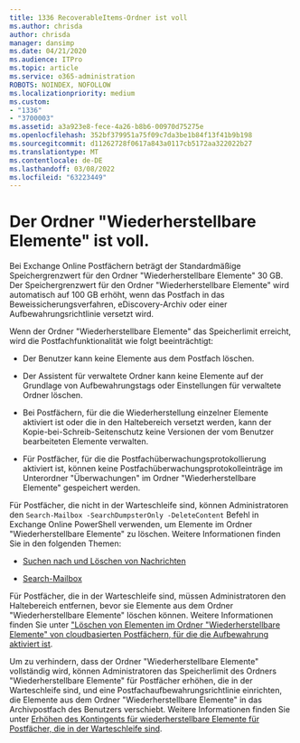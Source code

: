 ```yaml
---
title: 1336 RecoverableItems-Ordner ist voll
ms.author: chrisda
author: chrisda
manager: dansimp
ms.date: 04/21/2020
ms.audience: ITPro
ms.topic: article
ms.service: o365-administration
ROBOTS: NOINDEX, NOFOLLOW
ms.localizationpriority: medium
ms.custom:
- "1336"
- "3700003"
ms.assetid: a3a923e8-fece-4a26-b8b6-00970d75275e
ms.openlocfilehash: 352bf379951a75f09c7da3be1b84f13f41b9b198
ms.sourcegitcommit: d11262728f0617a843a0117cb5172aa322022b27
ms.translationtype: MT
ms.contentlocale: de-DE
ms.lasthandoff: 03/08/2022
ms.locfileid: "63223449"
---
```

# <a name="the-recoverable-items-folder-is-full"></a>Der Ordner "Wiederherstellbare Elemente" ist voll.

Bei Exchange Online Postfächern beträgt der Standardmäßige Speichergrenzwert für den Ordner "Wiederherstellbare Elemente" 30 GB. Der Speichergrenzwert für den Ordner "Wiederherstellbare Elemente" wird automatisch auf 100 GB erhöht, wenn das Postfach in das Beweissicherungsverfahren, eDiscovery-Archiv oder einer Aufbewahrungsrichtlinie versetzt wird.

Wenn der Ordner "Wiederherstellbare Elemente" das Speicherlimit erreicht, wird die Postfachfunktionalität wie folgt beeinträchtigt:

- Der Benutzer kann keine Elemente aus dem Postfach löschen.

- Der Assistent für verwaltete Ordner kann keine Elemente auf der Grundlage von Aufbewahrungstags oder Einstellungen für verwaltete Ordner löschen.

- Bei Postfächern, für die die Wiederherstellung einzelner Elemente aktiviert ist oder die in den Haltebereich versetzt werden, kann der Kopie-bei-Schreib-Seitenschutz keine Versionen der vom Benutzer bearbeiteten Elemente verwalten.

- Für Postfächer, für die die Postfachüberwachungsprotokollierung aktiviert ist, können keine Postfachüberwachungsprotokolleinträge im Unterordner "Überwachungen" im Ordner "Wiederherstellbare Elemente" gespeichert werden.

Für Postfächer, die nicht in der Warteschleife sind, können Administratoren den `Search-Mailbox -SearchDumpsterOnly -DeleteContent` Befehl in Exchange Online PowerShell verwenden, um Elemente im Ordner "Wiederherstellbare Elemente" zu löschen. Weitere Informationen finden Sie in den folgenden Themen:

- [Suchen nach und Löschen von Nachrichten](https://docs.microsoft.com/microsoft-365/compliance/search-for-and-delete-messagesadmin-help)

- [Search-Mailbox](https://docs.microsoft.com/powershell/module/exchange/mailboxes/Search-Mailbox)

Für Postfächer, die in der Warteschleife sind, müssen Administratoren den Haltebereich entfernen, bevor sie Elemente aus dem Ordner "Wiederherstellbare Elemente" löschen können. Weitere Informationen finden Sie unter ["Löschen von Elementen im Ordner "Wiederherstellbare Elemente" von cloudbasierten Postfächern, für die die Aufbewahrung aktiviert ist](https://docs.microsoft.com/microsoft-365/compliance/delete-items-in-the-recoverable-items-folder-of-mailboxes-on-hold).

Um zu verhindern, dass der Ordner "Wiederherstellbare Elemente" vollständig wird, können Administratoren das Speicherlimit des Ordners "Wiederherstellbare Elemente" für Postfächer erhöhen, die in der Warteschleife sind, und eine Postfachaufbewahrungsrichtlinie einrichten, die Elemente aus dem Ordner "Wiederherstellbare Elemente" in das Archivpostfach des Benutzers verschiebt. Weitere Informationen finden Sie unter [Erhöhen des Kontingents für wiederherstellbare Elemente für Postfächer, die in der Warteschleife sind](https://docs.microsoft.com/microsoft-365/compliance/increase-the-recoverable-quota-for-mailboxes-on-hold).
